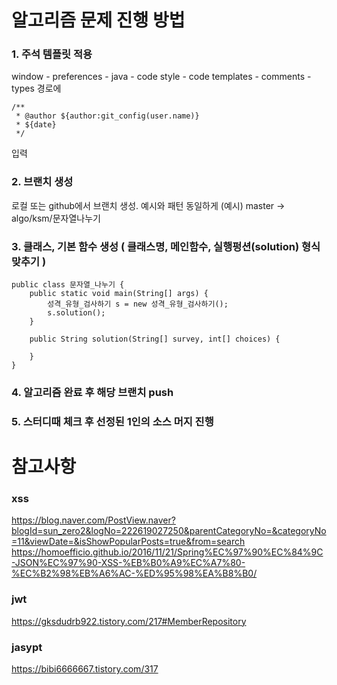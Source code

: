 

# 알고리즘 문제 진행 방법
### 1. 주석 템플릿 적용
window - preferences - java - code style - code templates - comments - types 경로에

```
/**
 * @author ${author:git_config(user.name)}
 * ${date}
 */ 
```

입력

### 2. 브랜치 생성
로컬 또는 github에서 브랜치 생성. 예시와 패턴 동일하게 
(예시) master -> algo/ksm/문자열나누기


### 3. 클래스, 기본 함수 생성 ( 클래스명, 메인함수, 실행펑션(solution) 형식 맞추기 )

```
public class 문자열_나누기 {
	public static void main(String[] args) { 
		성격_유형_검사하기 s = new 성격_유형_검사하기();
		s.solution();
	}
	
	public String solution(String[] survey, int[] choices) {
		
	}
}
```

### 4. 알고리즘 완료 후 해당 브랜치 push

### 5. 스터디때 체크 후 선정된 1인의 소스 머지 진행






# 참고사항
### xss 
https://blog.naver.com/PostView.naver?blogId=sun_zero2&logNo=222619027250&parentCategoryNo=&categoryNo=11&viewDate=&isShowPopularPosts=true&from=search
https://homoefficio.github.io/2016/11/21/Spring%EC%97%90%EC%84%9C-JSON%EC%97%90-XSS-%EB%B0%A9%EC%A7%80-%EC%B2%98%EB%A6%AC-%ED%95%98%EA%B8%B0/

### jwt	
https://gksdudrb922.tistory.com/217#MemberRepository
	 
### jasypt
https://bibi6666667.tistory.com/317
